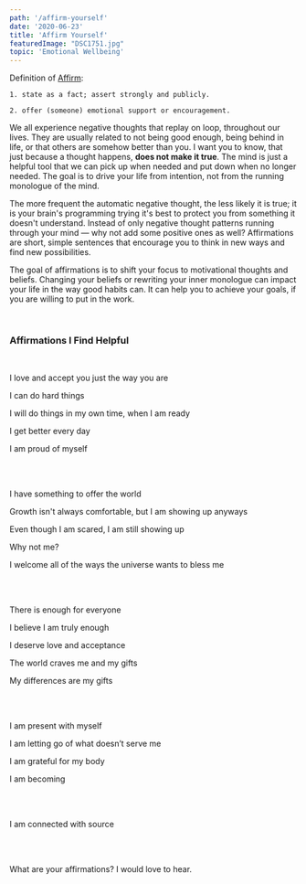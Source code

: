 ```yaml
---
path: '/affirm-yourself'
date: '2020-06-23'
title: 'Affirm Yourself'
featuredImage: "DSC1751.jpg"
topic: 'Emotional Wellbeing'
---
```


Definition of [Affirm](https://www.lexico.com/en/definition/affirm): 

```
1. state as a fact; assert strongly and publicly.

2. offer (someone) emotional support or encouragement.
```

We all experience negative thoughts that replay on loop, throughout our lives.    They are usually related to not being good enough, being behind in life, or that others are somehow better than you.  I want you to know, that just because a thought happens, **does not make it true**.  The mind is just a helpful tool that we can pick up when needed and put down when no longer needed.  The goal is to drive your life from intention, not from the running monologue of the mind.

The more frequent the automatic negative thought, the less likely it is true; it is your brain's programming trying it's best to protect you from something it doesn't understand.  Instead of only negative thought patterns running through your mind — why not add some positive ones as well?  Affirmations are short, simple sentences that encourage you to think in new ways and find new possibilities.

The goal of affirmations is to shift your focus to motivational thoughts and beliefs.  Changing your beliefs or rewriting your inner monologue can impact your life in the way good habits can.  It can help you to achieve your goals, if you are willing to put in the work.

<br>

### Affirmations I Find Helpful

<br>

I love and accept you just the way you are

I can do hard things

I will do things in my own time, when I am ready

I get better every day

I am proud of myself

<br>

<br>

I have something to offer the world

Growth isn't always comfortable, but I am showing up anyways

Even though I am scared, I am still showing up

Why not me?

I welcome all of the ways the universe wants to bless me

<br>

<br>

There is enough for everyone

I believe I am truly enough

I deserve love and acceptance

The world craves me and my gifts 

My differences are my gifts 

<br>

<br>

I am present with myself

I am letting go of what doesn’t serve me

I am grateful for my body

I am becoming

<br>

<br>

I am connected with source

<br>

<br>

What are your affirmations?  I would love to hear.
